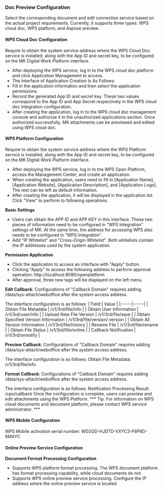 ### Doc Preview Configuration
Select the corresponding document and edit connection service based on the actual project requirements. Currently, it supports three types: WPS cloud doc, WPS platform, and Aspose preview.

#### WPS Cloud Doc Configuration
Require to obtain the system service address where the WPS Cloud Doc service is installed, along with the App ID and secret key, to be configured on the MK Digital Work Platform interface. 
- After deploying the WPS service, log in to the WPS cloud doc platform and click Application Management to access. 
- The Interface of Application Creation Is As Follows:
- Fill in the application information and then select the application permissions. 
- Record the generated App ID and secret key. These two values correspond to the App ID and App Secret respectively in the WPS cloud doc integration configuration. 
- After creating the application, log in to the WPS cloud doc management console and authorize it in the unauthorized applications section. Once authorized successfully, MK attachments can be previewed and edited using WPS cloud doc. 

#### WPS Platform Configuration
Require to obtain the system service address where the WPS Platform service is installed, along with the App ID and secret key, to be configured on the MK Digital Work Platform interface. 
- After deploying the WPS service, log in to the WPS Open Platform, access the Management Center, and create an application.  
- When creating the application, users need to fill in [Application Name], [Application Website], [Application Description], and [Application Logo]. The rest can be left as default information. 
- After creating the application, it will be displayed in the application list. Click "View" to perform to following operations. 

**Basic Settings**
- Users can obtain the APP ID and APP KEY in this interface. These two pieces of information need to be configured in "WPS Integration" settings of MK. At the same time, the address for accessing WPS also needs to be configured in "WPS Integration".
- Add "IP Whitelist" and "Cross-Origin Whitelist". Both whitelists contain the IP addresses used by the system application.

**Permission Application**
- Click the application to access an interface with "Apply" button.
- Clicking "Apply" to access the following address to perform approval operation: http://localhost:8080/openplatform 
- After approval, three new tags will be displayed on the left menu. 

**Edit Callback**: Configurations of "Callback Domain" requires adding /data/sys-attach/weboffice after the system access address.

The interface configuration is as follows:
| Field | Value |
|:-----|:-----|
| Obtain File Metadata | /v1/3rd/file/info |
| Obtain User Information | /v1/3rd/user/info |
| Upload New File Version | /v1/3rd/file/save |
| Obtain Specified Version Information | /v1/3rd/file/version/:version |
| Obtain All Version Information | /v1/3rd/file/history |
| Rename File | /v1/3rd/file/rename |
| Obtain File Status | /v1/3rd/file/online |
| Callback Notification | /v1/3rd/onnotify |

**Preview Callback**: Configurations of "Callback Domain" requires adding /data/sys-attach/weboffice after the system access address.

The interface configuration is as follows: Obtain File Metadata: /v1/3rd/file/info

**Format Callback**: Configurations of "Callback Domain" requires adding /data/sys-attach/weboffice after the system access address.

The interface configuration is as follows: Notification Processing Result: /cps/callback
Once the configuration is complete, users can preview and edit attachments using the WPS Platform.
*** Tip: For information on WPS cloud documents and document platform, please contact WPS service administrator. ***

#### WPS Mobile Configuration
WPS Mobile activation serial number: WD2GD-HJDTD-VXYC3-F6P8D-6M4YC

#### Online Preview Service Configuration
**Document Format Processing Configuration**
- Supports WPS platform format processing. The WPS document platform has format processing capability, while cloud documents do not. 
- Supports WPS online preview service processing. Configure the IP address where the online preview service is located
